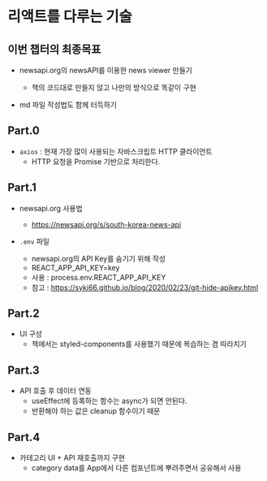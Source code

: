 # 리액트를 다루는 기술

## 이번 챕터의 최종목표

- newsapi.org의 newsAPI를 이용한 news viewer 만들기

  - 책의 코드대로 만들지 않고 나만의 방식으로 똑같이 구현

- md 파일 작성법도 함께 터득하기

## Part.0

- `axios` : 현재 가장 많이 사용되는 자바스크립트 HTTP 클라이언트
  - HTTP 요청을 Promise 기반으로 처리한다.

## Part.1

- newsapi.org 사용법

  - https://newsapi.org/s/south-korea-news-api

- `.env` 파일
  - newsapi.org의 API Key를 숨기기 위해 작성
  - REACT_APP_API_KEY=key
  - 사용 : process.env.REACT_APP_API_KEY
  - 참고 : https://syki66.github.io/blog/2020/02/23/git-hide-apikey.html

## Part.2

- UI 구성
  - 책에서는 styled-components를 사용했기 때문에 복습하는 겸 따라치기

## Part.3

- API 호출 후 데이터 연동
  - useEffect에 등록하는 함수는 async가 되면 안된다.
  - 반환해야 하는 값은 cleanup 함수이기 때문

## Part.4

- 카테고리 UI + API 재호출까지 구현
  - category data를 App에서 다른 컴포넌트에 뿌려주면서 공유해서 사용
